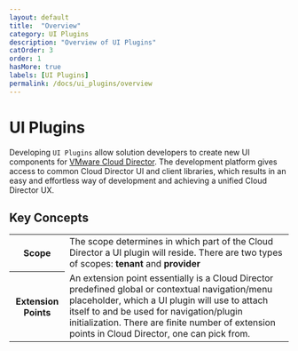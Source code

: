 ```yaml
---
layout: default
title:  "Overview"
category: UI Plugins
description: "Overview of UI Plugins"
catOrder: 3
order: 1
hasMore: true
labels: [UI Plugins]
permalink: /docs/ui_plugins/overview
---
```

# UI Plugins
Developing `UI Plugins` allow solution developers to create new UI components for [VMware Cloud Director][vcd]. The development platform 
gives access to common Cloud Director UI and client libraries, which results in an easy and effortless way of development 
and achieving a unified Cloud Director UX.

## Key Concepts
<table class="concept-table">
  <tr >
    <th class="concept-header-column">Scope</th>
    <td> The scope determines in which part of the Cloud Director a UI plugin will reside. There are two types of scopes: <b>tenant</b> and <b>provider</b></td>
  </tr>
  <tr >
    <th class="concept-header-column">Extension Points</th>
    <td> An extension point essentially is a Cloud Director predefined global or contextual navigation/menu placeholder, which a UI plugin will use to attach itself to and be used for navigation/plugin initialization. 
    There are finite number of extension points in Cloud Director, one can pick from. 
    </td>
  </tr>
</table>

[vcd]: https://www.vmware.com/products/cloud-director.html

